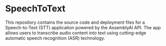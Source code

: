 # SpeechToText
This repository contains the source code and deployment files for a Speech-to-Text (STT) application powered by the AssemblyAI API. The app allows users to transcribe audio content into text using cutting-edge automatic speech recognition (ASR) technology.
